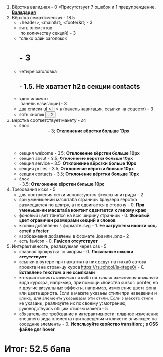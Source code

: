 1. Вёрстка валидная - 0
	*Присутствует 7 ошибок и 1 предупреждение. **[Валидация](https://validator.w3.org/nu/?doc=https%3A%2F%2Frolling-scopes-school.github.io%2Fdianatip-JSFEPRESCHOOL2022Q4%2Fplants%2F)**
2. Вёрстка семантическая - 18.5
	* &lt;header>, &lt;main&rt;, &lt;footer&rt; - 3
	* пять элементов <section> (по количеству секций) - 3
	* только один заголовок <h1> - 3
	* четыре заголовка <h2>  - 1.5. **Не хватает h2 в секции contacts**
	* один элемент <nav> (панель навигации) - 3
	* два списка ul > li > a (панель навигации, ссылки на соцсети) - 3
	* пять кнопок <button> - 2
3. Вёрстка соответствует макету - 24
	* блок <header> - 3; **Отклонение вёрстки больше 10px**
	* секция welcome - 3.5; **Отклонение вёрстки больше 10px**
	* секция about - 3.5; **Отклонение вёрстки больше 10px**
	* секция service - 3.5; **Отклонение вёрстки больше 10px**
	* секция prices - 3.5; **Отклонение вёрстки больше 10px**
	* секция contacts - 3.5; **Отклонение вёрстки больше 10px**
	* блок <footer> - 3.5; **Отклонение вёрстки больше 10px**
4. Требования к css - 5
	* для построения сетки используются флексы или гриды - 2
	* при уменьшении масштаба страницы браузера вёрстка размещается по центру, а не сдвигается в сторону - 0. **При уменьшении масштаба контент сдвигается к левому краю**
	* фоновый цвет тянется на всю ширину страницы - 0. **Фоновый цвет ограничен размерами секций и блоков**
	* иконки добавлены в формате .svg - 1. **Не загружены иконки соц. сетей в footer**
	* изображения добавлены в формате .jpg или .png - 2
	* есть favicon - 0. **Favicon отсутствует**
5. Интерактивность, реализуемая через css - 5
	* плавная прокрутка по якорям - 0. **Локальные ссылки отсутствуют**
	* cсылки в футере при нажатии на них ведут на гитхаб автора проекта и на страницу курса https://rs.school/js-stage0/ - 0. **Вставлено текстом, а не ссылками**
	* интерактивность включает в себя не только изменение внешнего вида курсора, например, при помощи свойства cursor: pointer, но и другие визуальные эффекты, например, изменение цвета фона или цвета шрифта. Если в макете указаны стили при наведении и клике, для элемента указываем эти стили. Если в макете стили не указаны, реализуете их по своему усмотрению, руководствуясь общим стилем макета - 5
	* обязательное требование к интерактивности: плавное изменение внешнего вида элемента при наведении и клике не влияющее на соседние элементы - 0. **Используйте свойство transition: ; в CSS файле для hover**
# Итог: 52.5 бала
